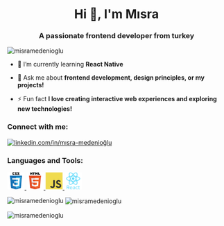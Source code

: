 <h1 align="center">Hi 👋, I'm Mısra</h1>
<h3 align="center">A passionate frontend developer from turkey</h3>

<p align="left"> <img src="https://komarev.com/ghpvc/?username=misramedenioglu&label=Profile%20views&color=0e75b6&style=flat" alt="misramedenioglu" /> </p>

- 🌱 I’m currently learning **React Native**

- 💬 Ask me about **frontend development, design principles, or my projects!**

- ⚡ Fun fact **I love creating interactive web experiences and exploring new technologies!**

<h3 align="left">Connect with me:</h3>
<p align="left">
<a href="https://linkedin.com/in/linkedin.com/in/mısra-medenioğlu" target="blank"><img align="center" src="https://raw.githubusercontent.com/rahuldkjain/github-profile-readme-generator/master/src/images/icons/Social/linked-in-alt.svg" alt="linkedin.com/in/mısra-medenioğlu" height="30" width="40" /></a>
</p>

<h3 align="left">Languages and Tools:</h3>
<p align="left"> <a href="https://www.w3schools.com/css/" target="_blank" rel="noreferrer"> <img src="https://raw.githubusercontent.com/devicons/devicon/master/icons/css3/css3-original-wordmark.svg" alt="css3" width="40" height="40"/> </a> <a href="https://www.w3.org/html/" target="_blank" rel="noreferrer"> <img src="https://raw.githubusercontent.com/devicons/devicon/master/icons/html5/html5-original-wordmark.svg" alt="html5" width="40" height="40"/> </a> <a href="https://developer.mozilla.org/en-US/docs/Web/JavaScript" target="_blank" rel="noreferrer"> <img src="https://raw.githubusercontent.com/devicons/devicon/master/icons/javascript/javascript-original.svg" alt="javascript" width="40" height="40"/> </a> <a href="https://reactjs.org/" target="_blank" rel="noreferrer"> <img src="https://raw.githubusercontent.com/devicons/devicon/master/icons/react/react-original-wordmark.svg" alt="react" width="40" height="40"/> </a> </p>

<p><img align="left" src="https://github-readme-stats.vercel.app/api/top-langs?username=misramedenioglu&show_icons=true&locale=en&layout=compact" alt="misramedenioglu" /></p>

<p>&nbsp;<img align="center" src="https://github-readme-stats.vercel.app/api?username=misramedenioglu&show_icons=true&locale=en" alt="misramedenioglu" /></p>

<p><img align="center" src="https://github-readme-streak-stats.herokuapp.com/?user=misramedenioglu&" alt="misramedenioglu" /></p>

